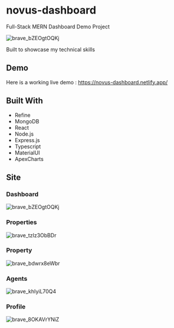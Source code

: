 # novus-dashboard
Full-Stack MERN Dashboard Demo Project 

![brave_bZEOgtOQKj](https://github.com/Alexeri/novus-dashboard/assets/32795918/a5c51844-9a06-4ba2-8c86-c8ee3963a6fe)

Built to showcase my technical skills


## Demo
Here is a working live demo : https://novus-dashboard.netlify.app/

## Built With

- Refine
- MongoDB
- React
- Node.js
- Express.js
- Typescript
- MaterialUI
- ApexCharts

## Site
### Dashboard
![brave_bZEOgtOQKj](https://github.com/Alexeri/novus-dashboard/assets/32795918/b57d6da2-bcd0-4e23-a2b5-66972281a41e)

### Properties
![brave_tzIz3ObBDr](https://github.com/Alexeri/novus-dashboard/assets/32795918/ea2b9492-a0dd-4873-843e-234a09f2c6eb)

### Property
![brave_bdwrx8eWbr](https://github.com/Alexeri/novus-dashboard/assets/32795918/1762e23b-4250-4e3b-9699-3116de510ea7)

### Agents
![brave_khIyiL70Q4](https://github.com/Alexeri/novus-dashboard/assets/32795918/30de2d59-db33-45ac-88c8-4269f2f0f881)

### Profile
![brave_8OKAVrYNiZ](https://github.com/Alexeri/novus-dashboard/assets/32795918/857ea915-ab72-49a6-993a-cf840727dd00)

